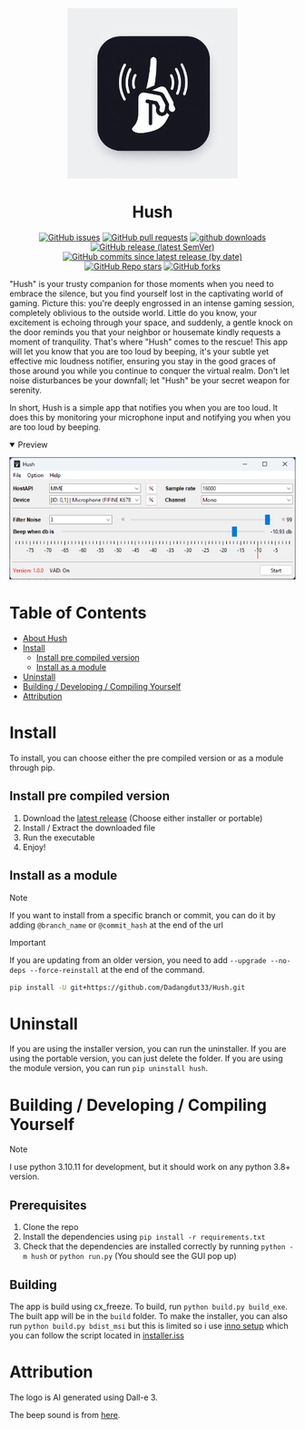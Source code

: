 <p align="center">
    <img src="https://raw.githubusercontent.com/Dadangdut33/Hush/master/hush/assets/logo.jpeg" width="300px" alt="Hush Logo / icon">
</p>

<h1 align="center">Hush</h1>

<p align="center">
    <a href="https://github.com/Dadangdut33/Hush/issues"><img alt="GitHub issues" src="https://img.shields.io/github/issues/Dadangdut33/Hush"></a>
    <a href="https://github.com/Dadangdut33/Hush/pulls"><img alt="GitHub pull requests" src="https://img.shields.io/github/issues-pr/Dadangdut33/Hush"></a>
    <a href="https://github.com/Dadangdut33/Hush/releases/latest"><img alt="github downloads"  src="https://img.shields.io/github/downloads/Dadangdut33/Hush/total?label=downloads (github)"></a> 
    <a href="https://github.com/Dadangdut33/Hush/releases/latest"><img alt="GitHub release (latest SemVer)" src="https://img.shields.io/github/v/release/Dadangdut33/Hush"></a>
    <a href="https://github.com/Dadangdut33/Hush/commits/main"><img alt="GitHub commits since latest release (by date)" src="https://img.shields.io/github/commits-since/Dadangdut33/Hush/latest"></a><Br>
    <a href="https://github.com/Dadangdut33/Hush/stargazers"><img alt="GitHub Repo stars" src="https://img.shields.io/github/stars/Dadangdut33/Hush?style=social"></a>
    <a href="https://github.com/Dadangdut33/Hush/network/members"><img alt="GitHub forks" src="https://img.shields.io/github/forks/Dadangdut33/Hush?style=social"></a>
</p>

"Hush" is your trusty companion for those moments when you need to embrace the silence, but you find yourself lost in the captivating world of gaming. Picture this: you're deeply engrossed in an intense gaming session, completely oblivious to the outside world. Little do you know, your excitement is echoing through your space, and suddenly, a gentle knock on the door reminds you that your neighbor or housemate kindly requests a moment of tranquility. That's where "Hush" comes to the rescue! This app will let you know that you are too loud by beeping, it's your subtle yet effective mic loudness notifier, ensuring you stay in the good graces of those around you while you continue to conquer the virtual realm. Don't let noise disturbances be your downfall; let "Hush" be your secret weapon for serenity.

In short, Hush is a simple app that notifies you when you are too loud. It does this by monitoring your microphone input and notifying you when you are too loud by beeping.

<details open>
    <summary>Preview</summary>
    <p align="center">
        <img src="https://raw.githubusercontent.com/Dadangdut33/Hush/master/hush/assets/preview.png" width="700" alt="Hush preview">
    </p>
</details>


# Table of Contents

- [About Hush](#Hush)
- [Install](#install)
  - [Install pre compiled version](#install-pre-compiled-version)
  - [Install as a module](#install-as-a-module)
- [Uninstall](#uninstall)
- [Building / Developing / Compiling Yourself](#building--developing--compiling-yourself)
- [Attribution](#attribution)

# Install

To install, you can choose either the pre compiled version or as a module through pip.

## Install pre compiled version

1. Download the [latest release](https://github.com/Dadangdut33/Hush/releases/latest) (Choose either installer or portable)
2. Install / Extract the downloaded file
3. Run the executable
4. Enjoy!

## Install as a module

> [!NOTE]  
> If you want to install from a specific branch or commit, you can do it by adding `@branch_name` or `@commit_hash` at the end of the url

> [!IMPORTANT]  
> If you are updating from an older version, you need to add `--upgrade --no-deps --force-reinstall` at the end of the command.

```bash
pip install -U git+https://github.com/Dadangdut33/Hush.git
```

# Uninstall

If you are using the installer version, you can run the uninstaller. If you are using the portable version, you can just delete the folder. If you are using the module version, you can run `pip uninstall hush`.

# Building / Developing / Compiling Yourself

> [!NOTE]  
> I use python 3.10.11 for development, but it should work on any python 3.8+ version.

## Prerequisites

1. Clone the repo
2. Install the dependencies using `pip install -r requirements.txt`
3. Check that the dependencies are installed correctly by running `python -m hush` or `python run.py` (You should see the GUI pop up)

## Building

The app is build using cx_freeze. To build, run `python build.py build_exe`. The built app will be in the `build` folder. To make the installer, you can also run `python build.py bdist_msi` but this is limited so i use [inno setup](https://jrsoftware.org/isinfo.php) which you can follow the script located in [installer.iss](./installer.iss)

# Attribution

The logo is AI generated using Dall-e 3.

The beep sound is from [here](https://sound-searcher.com/sound.php?id=426).
